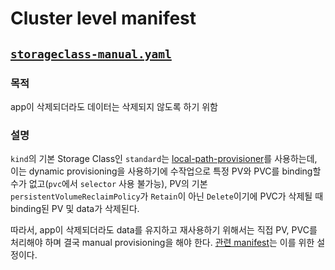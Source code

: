 
# Cluster level manifest

## [`storageclass-manual.yaml`](.storageclass-manual.yaml)

### 목적
app이 삭제되더라도 데이터는 삭제되지 않도록 하기 위함

### 설명
`kind`의 기본 Storage Class인 `standard`는 [local-path-provisioner](https://github.com/rancher/local-path-provisioner)를 사용하는데, 이는 dynamic provisioning을 사용하기에 수작업으로 특정 PV와 PVC를 binding할 수가 없고(`pvc`에서 `selector` 사용 불가능), PV의 기본 `persistentVolumeReclaimPolicy`가 `Retain`이 아닌 `Delete`이기에 PVC가 삭제될 때 binding된 PV 및 data가 삭제된다.

따라서, app이 삭제되더라도 data를 유지하고 재사용하기 위해서는 직접 PV, PVC를 처리해야 하며 결국 manual provisioning을 해야 한다. [관련 manifest](#관련-manifest)는 이를 위한 설정이다.
